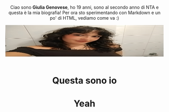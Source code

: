 
<div class="your-custom-html">
  <!-- HTML content goes here -->
</div>

<!-- HTML for custom cursor element -->
<div class="cursor"></div>



<p>


<div align="center">
Ciao sono <strong>Giulia Genovese</strong>, ho 19 anni, 
sono al secondo anno di NTA e questa è la mia biografia! 
Per ora sto sperimentando con Markdown e un po' di HTML, vediamo come va :)
<p>
<div align="center">
<img src="assets/selfiepazzeskogirato.jpeg" width="500" height="100">

<div align="center">

<br>
<!DOCTYPE html> 
<html>
<head>
<style> 
  @keyframes example {
    from {
      background-color: #e92063;
    } 
    to {
      background-color: #7e56c2;
    } 
  }



@keyframes slideIn { 
  from {
    margin-left: 100%;
  } 
  to {
    margin-left: 0%;
  } 
}

.animated-text { 
  width: 100%; 
  background-color: red; 
  animation-name: example; 
  animation-duration: 4s; 
  animation-iteration-count: infinite; 
  animation-direction: alternate; 
}

.slide-in-text { 
  width: 100%; 
  margin-left: 100%; 
  animation: slideIn 2s forwards; 
  } 
</style> 
</head> 
<body>

<h1 class="animated-text"><strong>Questa sono io<strong></h1> 
<h1 class="slide-in-text">Yeah</h1>

</body> 
</html>

